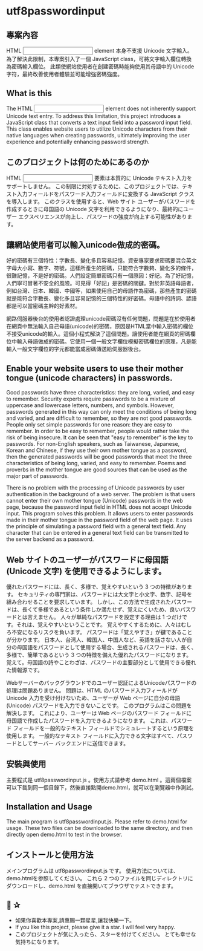 # utf8passwordinput
## 專案內容
HTML <input type="password">
element 本身不支援 Unicode 文字輸入。 為了解決此限制，本專案引入了一個 JavaScript class，可將文字輸入欄位轉換為密碼輸入欄位。 此類使網站使用者在創建密碼時能夠使用其母語中的 Unicode 字符，最終改善使用者體驗並可能增強密碼強度。

## What is this
The HTML <input type="password">
element does not inherently support Unicode text entry. To address this limitation, this project introduces a JavaScript class that converts a text input field into a password input field. This class enables website users to utilize Unicode characters from their native languages when creating passwords, ultimately improving the user experience and potentially enhancing password strength.

## このプロジェクトは何のためにあるのか
HTML <input type="password">
要素は本質的に Unicode テキスト入力をサポートしません。 この制限に対処するために、このプロジェクトでは、テキスト入力フィールドをパスワード入力フィールドに変換する JavaScript クラスを導入します。 このクラスを使用すると、Web サイト ユーザーがパスワードを作成するときに母国語の Unicode 文字を利用できるようになり、最終的にユーザー エクスペリエンスが向上し、パスワードの強度が向上する可能性があります。

## 讓網站使用者可以輸入unicode做成的密碼。

好的密碼有三個特性：字數長、變化多且容易記憶。資安專家要求密碼要混合英文字母大小寫、數字、符號，這樣所產生的密碼，只能符合字數夠、變化多的條件，很難記憶，不是好的密碼。人們設定簡單密碼只有一個原因：好記。為了好記憶，人們寧可冒著不安全的風險。可見得「好記」是密碼的關鍵。對於非英語母語者，例如台灣、日本、韓國、中國等，如果使用自己的母語作為密碼，那些產生的密碼就是能符合字數長、變化多且容易記憶的三個特性的好密碼。母語中的詩詞、諺語都是可以當密碼主幹的好素材。

網路伺服器後台的使用者認證處理unicode密碼沒有任何問題，問題是在於使用者在網頁中無法輸入自己母語(unicode)的密碼，原因是HTML當中輸入密碼的欄位不接受unicode的輸入。這個小程式解決了這個問題。讓使用者能在網頁的密碼欄位中輸入母語做成的密碼。它使用一個一般文字欄位模擬密碼欄位的原理，凡是能輸入一般文字欄位的字元都能當成密碼傳送給伺服器後台。

## Enable your website users to use their mother tongue (unicode characters) in passwords.

Good passwords have three characteristics: they are long, varied, and easy to remember. Security experts require passwords to be a mixture of uppercase and lowercase letters, numbers, and symbols. However, passwords generated in this way can only meet the conditions of being long and varied, and are difficult to remember, so they are not good passwords. People only set simple passwords for one reason: they are easy to remember. In order to be easy to remember, people would rather take the risk of being insecure. It can be seen that "easy to remember" is the key to passwords. For non-English speakers, such as Taiwanese, Japanese, Korean and Chinese, if they use their own mother tongue as a password, then the generated passwords will be good passwords that meet the three characteristics of being long, varied, and easy to remember. Poems and proverbs in the mother tongue are good sources that can be used as the major part of passwords.

There is no problem with the processing of Unicode passwords by user authentication in the background of a web server. The problem is that users cannot enter their own mother tongue (Unicode) passwords in the web page, because the password input field in HTML does not accept Unicode input. This program solves this problem. It allows users to enter passwords made in their mother tongue in the password field of the web page. It uses the principle of simulating a password field with a general text field. Any character that can be entered in a general text field can be transmitted to the server backend as a password.

## Web サイトのユーザーがパスワードに母国語 (Unicode 文字) を使用できるようにします。

優れたパスワードには、長く、多様で、覚えやすいという 3 つの特徴があります。 セキュリティの専門家は、パスワードには大文字と小文字、数字、記号を組み合わせることを要求しています。 しかし、この方法で生成されたパスワードは、長くて多様であるという条件しか満たせず、覚えにくいため、良いパスワードとは言えません。 人々が単純なパスワードを設定する理由は 1 つだけです。それは、覚えやすいということです。 覚えやすくするために、人々はむしろ不安になるリスクを負います。 パスワードは「覚えやすさ」が鍵であることが分かります。 日本人、台湾人、韓国人、中国人など、英語を話さない人が自分の母国語をパスワードとして使用する場合、生成されるパスワードは、長く、多様で、簡単であるという 3 つの特徴を備えた優れたパスワードになります。 覚えて。母国語の詩やことわざは、パスワードの主要部分として使用できる優れた情報源です。

Webサーバーのバックグラウンドでのユーザー認証によるUnicodeパスワードの処理は問題ありません。 問題は、HTML のパスワード入力フィールドが Unicode 入力を受け付けないため、ユーザーが Web ページに自分の母語 (Unicode) パスワードを入力できないことです。 このプログラムはこの問題を解決します。 これにより、ユーザーは Web ページのパスワード フィールドに母国語で作成したパスワードを入力できるようになります。 これは、パスワード フィールドを一般的なテキスト フィールドでシミュレートするという原理を使用します。 一般的なテキスト フィールドに入力できる文字はすべて、パスワードとしてサーバー バックエンドに送信できます。

## 安裝與使用
主要程式是 utf8passwordinput.js 。使用方式請參考 demo.html 。這兩個檔案可以下載到同一個目錄下，然後直接點開demo.html，就可以在瀏覽器中作測試。

## Installation and Usage
The main program is utf8passwordinput.js. Please refer to demo.html for usage. These two files can be downloaded to the same directory, and then directly open demo.html to test in the browser.

## インストールと使用方法
メインプログラムは utf8passwordinput.js です。 使用方法については、demo.htmlを参照してください。 これら 2 つのファイルを同じディレクトリにダウンロードし、demo.html を直接開いてブラウザでテストできます。

## 💖 ✰
- 如果你喜歡本專案,請惠賜一顆星星,讓我快樂一下。
- If you like this project, please give it a star. I will feel very happy.
- このプロジェクトが気に入ったら、スターを付けてください。 とても幸せな気持ちになります。

